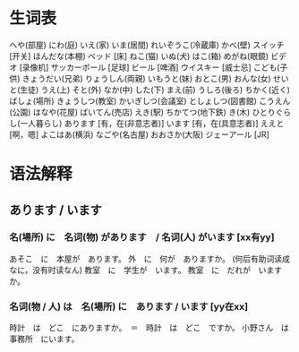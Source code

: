 # 生词表
へや(部屋)
にわ(庭)
いえ(家)
いま(居間)
れいぞうこ(冷蔵庫)
かべ(壁)
スイッチ	[开关]
ほんだな(本棚)
ベッド		[床]
ねこ(猫)
いぬ(犬)
はこ(箱)
めがね(眼鏡)
ビデオ	[录像机]
サッカーボール	[足球]
ビール		[啤酒]
ウイスキー	[威士忌]
こども(子供)
きょうだい(兄弟)
りょうしん(両親)
いもうと(妹)
おとこ(男)
おんな(女)
せいと(生徒)
うえ(上)
そと(外)
なか(中)
した(下)
まえ(前)
うしろ(後ろ)
ちかく(近く)
ばしょ(場所)
きょうしつ(教室)
かいぎしつ(会議室)
としょしつ(図書館)
こうえん(公園)
はなや(花屋)
ばいてん(売店)
えき(駅)
ちかてつ(地下鉄)
き(木)
ひとりぐらし(一人暮らし)
あります	[有，在(非意志者)]
います	[有，在(具意志者)]
ええと	[啊，嗯]
よこはあ(横浜)
なごや(名古屋)
おおさか(大阪)
ジェーアール		[JR]

# 语法解释
## あります / います
### 名(場所) に　名词(物) があります　/ 名词(人) がいます 	[xx有yy]
あそこ　に　本屋が　あります。
外　に　何が　ありますか。		(何后有助词读成なに，没有时读なん)
教室　に　学生が　います。
教室　に　だれが　いますか。
### 名词(物 / 人) は　名(場所) に　あります / います 	[yy在xx]
時計　は　どこ　にありますか。　＝　時計　は　どこ　ですか。
小野さん　は　事務所　にいます。

























